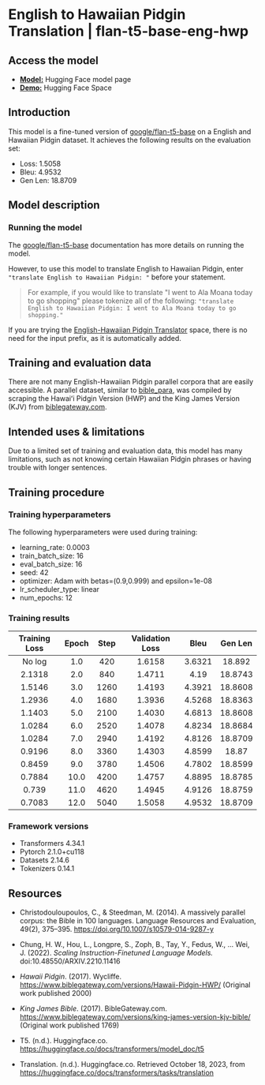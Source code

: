 # English to Hawaiian Pidgin Translation | flan-t5-base-eng-hwp

## Access the model
 - **[Model:](https://huggingface.co/claudiatang/flan-t5-base-eng-hwp)** Hugging Face model page
 - **[Demo:](https://huggingface.co/spaces/claudiatang/English-Hawaiian-Pidgin-Translator)** Hugging Face Space 

## Introduction

This model is a fine-tuned version of [google/flan-t5-base](https://huggingface.co/google/flan-t5-base) on a English and Hawaiian Pidgin dataset.
It achieves the following results on the evaluation set:
- Loss: 1.5058
- Bleu: 4.9532
- Gen Len: 18.8709

## Model description

### Running the model

The [google/flan-t5-base](https://huggingface.co/google/flan-t5-base) documentation has more details on running the model.

However, to use this model to translate English to Hawaiian Pidgin, enter ``"translate English to Hawaiian Pidgin: "`` before your statement. 

> For example, if you would like to translate "I went to Ala Moana today to go shopping" please tokenize all of the following: ``"translate English to Hawaiian Pidgin: I went to Ala Moana today to go shopping."``

If you are trying the [English-Hawaiian Pidgin Translator](https://huggingface.co/spaces/claudiatang/english_to_hawaiian-pidgin) space, there is no need for the input prefix, as it is automatically added.

## Training and evaluation data

There are not many English-Hawaiian Pidgin parallel corpora that are easily accessible. A parallel dataset, similar to [bible_para](https://huggingface.co/datasets/bible_para), was compiled by scraping the Hawaiʻi Pidgin Version (HWP) and the King James Version (KJV) from [biblegateway.com](https://www.biblegateway.com/). <!--- For more information, please refer to [this notebook](). -->

## Intended uses & limitations

Due to a limited set of training and evaluation data, this model has many limitations, such as not knowing certain Hawaiian Pidgin phrases or having trouble with longer sentences.

## Training procedure

### Training hyperparameters

The following hyperparameters were used during training:
- learning_rate: 0.0003
- train_batch_size: 16
- eval_batch_size: 16
- seed: 42
- optimizer: Adam with betas=(0.9,0.999) and epsilon=1e-08
- lr_scheduler_type: linear
- num_epochs: 12

### Training results

| Training Loss | Epoch | Step | Validation Loss | Bleu   | Gen Len |
|:-------------:|:-----:|:----:|:---------------:|:------:|:-------:|
| No log        | 1.0   | 420  | 1.6158          | 3.6321 | 18.892  |
| 2.1318        | 2.0   | 840  | 1.4711          | 4.19   | 18.8743 |
| 1.5146        | 3.0   | 1260 | 1.4193          | 4.3921 | 18.8608 |
| 1.2936        | 4.0   | 1680 | 1.3936          | 4.5268 | 18.8363 |
| 1.1403        | 5.0   | 2100 | 1.4030          | 4.6813 | 18.8608 |
| 1.0284        | 6.0   | 2520 | 1.4078          | 4.8234 | 18.8684 |
| 1.0284        | 7.0   | 2940 | 1.4192          | 4.8126 | 18.8709 |
| 0.9196        | 8.0   | 3360 | 1.4303          | 4.8599 | 18.87   |
| 0.8459        | 9.0   | 3780 | 1.4506          | 4.7802 | 18.8599 |
| 0.7884        | 10.0  | 4200 | 1.4757          | 4.8895 | 18.8785 |
| 0.739         | 11.0  | 4620 | 1.4945          | 4.9126 | 18.8759 |
| 0.7083        | 12.0  | 5040 | 1.5058          | 4.9532 | 18.8709 |


### Framework versions

- Transformers 4.34.1
- Pytorch 2.1.0+cu118
- Datasets 2.14.6
- Tokenizers 0.14.1

## Resources
 - Christodouloupoulos, C., & Steedman, M. (2014). A massively parallel corpus: the Bible in 100 languages. Language Resources and Evaluation, 49(2), 375–395. https://doi.org/10.1007/s10579-014-9287-y
‌
 - Chung, H. W., Hou, L., Longpre, S., Zoph, B., Tay, Y., Fedus, W., … Wei, J. (2022). _Scaling Instruction-Finetuned Language Models._ doi:10.48550/ARXIV.2210.11416
 
 - _Hawaii Pidgin_. (2017). Wycliffe. https://www.biblegateway.com/versions/Hawaii-Pidgin-HWP/ (Original work published 2000)

 - _King James Bible_. (2017). BibleGateway.com. https://www.biblegateway.com/versions/king-james-version-kjv-bible/ (Original work published 1769)

 - T5. (n.d.). Huggingface.co. https://huggingface.co/docs/transformers/model_doc/t5

 - Translation. (n.d.). Huggingface.co. Retrieved October 18, 2023, from https://huggingface.co/docs/transformers/tasks/translation
